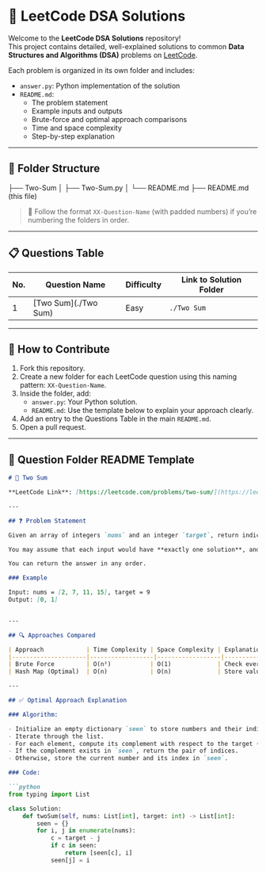 # 🧠 LeetCode DSA Solutions

Welcome to the **LeetCode DSA Solutions** repository!  
This project contains detailed, well-explained solutions to common **Data Structures and Algorithms (DSA)** problems on [LeetCode](https://leetcode.com/).

Each problem is organized in its own folder and includes:

- `answer.py`: Python implementation of the solution
- `README.md`: 
  - The problem statement  
  - Example inputs and outputs  
  - Brute-force and optimal approach comparisons  
  - Time and space complexity  
  - Step-by-step explanation

---

## 📁 Folder Structure

├── Two-Sum
│ ├── Two-Sum.py
│ └── README.md
├── README.md (this file)


> 📝 Follow the format `XX-Question-Name` (with padded numbers) if you’re numbering the folders in order.

---

## 📋 Questions Table

| No. | Question Name           | Difficulty | Link to Solution Folder |
|-----|-------------------------|------------|--------------------------|
| 1   | [Two Sum](./Two Sum)    | Easy       | `./Two Sum`              |
 

---

## 📌 How to Contribute

1. Fork this repository.
2. Create a new folder for each LeetCode question using this naming pattern: `XX-Question-Name`.
3. Inside the folder, add:
   - `answer.py`: Your Python solution.
   - `README.md`: Use the template below to explain your approach clearly.
4. Add an entry to the Questions Table in the main `README.md`.
5. Open a pull request.

---

## 📝 Question Folder README Template

```markdown
# 🧮 Two Sum

**LeetCode Link**: [https://leetcode.com/problems/two-sum/](https://leetcode.com/problems/two-sum/)

---

## ❓ Problem Statement

Given an array of integers `nums` and an integer `target`, return indices of the two numbers such that they add up to the target.

You may assume that each input would have **exactly one solution**, and you may not use the same element twice.

You can return the answer in any order.

### Example

Input: nums = [2, 7, 11, 15], target = 9
Output: [0, 1]


---

## 🔍 Approaches Compared

| Approach            | Time Complexity | Space Complexity | Explanation                                |
|---------------------|------------------|------------------|--------------------------------------------|
| Brute Force         | O(n²)           | O(1)             | Check every pair of elements               |
| Hash Map (Optimal)  | O(n)            | O(n)             | Store values in a map to find complement   |

---

## ✅ Optimal Approach Explanation

### Algorithm:

- Initialize an empty dictionary `seen` to store numbers and their indices.
- Iterate through the list.
- For each element, compute its complement with respect to the target (`target - element`).
- If the complement exists in `seen`, return the pair of indices.
- Otherwise, store the current number and its index in `seen`.

### Code:

```python
from typing import List

class Solution:
    def twoSum(self, nums: List[int], target: int) -> List[int]:
        seen = {}
        for i, j in enumerate(nums):
            c = target - j
            if c in seen:
                return [seen[c], i]
            seen[j] = i
```